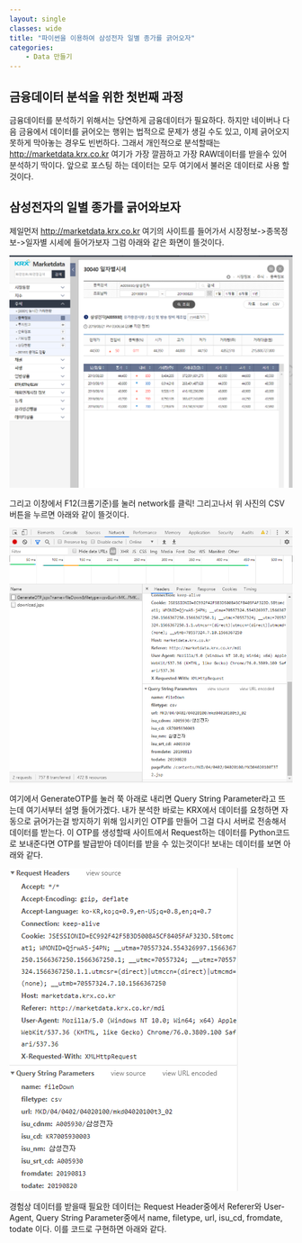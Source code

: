 ```yaml
---
layout: single
classes: wide
title: "파이썬을 이용하여 삼성전자 일별 종가를 긁어오자"
categories:
    - Data 만들기
---
```


## 금융데이터 분석을 위한 첫번째 과정
금융데이터를 분석하기 위해서는 당연하게 금융데이터가 필요하다. 하지만 네이버나 다음 금융에서 데이터를 긁어오는 행위는 법적으로 문제가 생길 수도 있고, 이제 긁어오지 못하게 막아놓는 경우도 빈번하다. 그래서 개인적으로 분석할때는 http://marketdata.krx.co.kr 여기가 가장 깔끔하고 가장 RAW데이터를 받을수 있어 분석하기 딱이다. 앞으로 포스팅 하는 데이터는 모두 여기에서 불러온 데이터로 사용 할 것이다.
## 삼성전자의 일별 종가를 긁어와보자
제일먼저 http://marketdata.krx.co.kr 여기의 사이트를 들어가서 시장정보->종목정보->일자별 시세에 들어가보자 그럼 아래와 같은 화면이 뜰것이다. 

![page1](/images/make_data/1.PNG)

그리고 이창에서 F12(크롬기준)를 눌러 network를 클릭! 그리고나서 위 사진의 CSV 버튼을 누르면 아래와 같이 뜰것이다.


![page1](/images/make_data/2.PNG)


여기에서 GenerateOTP를 눌러 쭉 아래로 내리면 Query String Parameter라고 뜨는데 여기서부터 설명 들어가겠다.
내가 분석한 바로는 KRX에서 데이터를 요청하면 자동으로 긁어가는걸 방지하기 위해 임시키인 OTP를 만들어 그걸 다시 서버로 전송해서 데이터를 받는다. 이 OTP를 생성할때 사이트에서 Request하는 데이터를 Python코드로 보내준다면 OTP를 발급받아 데이터를 받을 수 있는것이다!
보내는 데이터를 보면 아래와 같다.


![page1](/images/make_data/3.PNG)


경험상 데이터를 받을때 필요한 데이터는 Request Header중에서 Referer와 User-Agent, Query String Parameter중에서 name, filetype, url, isu_cd, fromdate, todate 이다. 이를 코드로 구현하면 아래와 같다.
